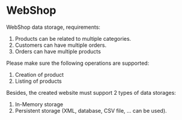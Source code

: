 # WebShop
WebShop data storage, requirements:
1. Products can be related to multiple categories.
2. Customers can have multiple orders.
3. Orders can have multiple products

Please make sure the following operations are supported:
1. Creation of product
2. Listing of products

Besides, the created website must support 2 types of data storages:
1. In-Memory storage
2. Persistent storage (XML, database, CSV file, … can be used).
